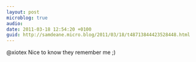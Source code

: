 ```yaml
---
layout: post
microblog: true
audio: 
date: 2011-03-18 12:54:20 +0100
guid: http://samdeane.micro.blog/2011/03/18/t48713844423528448.html
---
```

@xiotex Nice to know they remember me ;)
